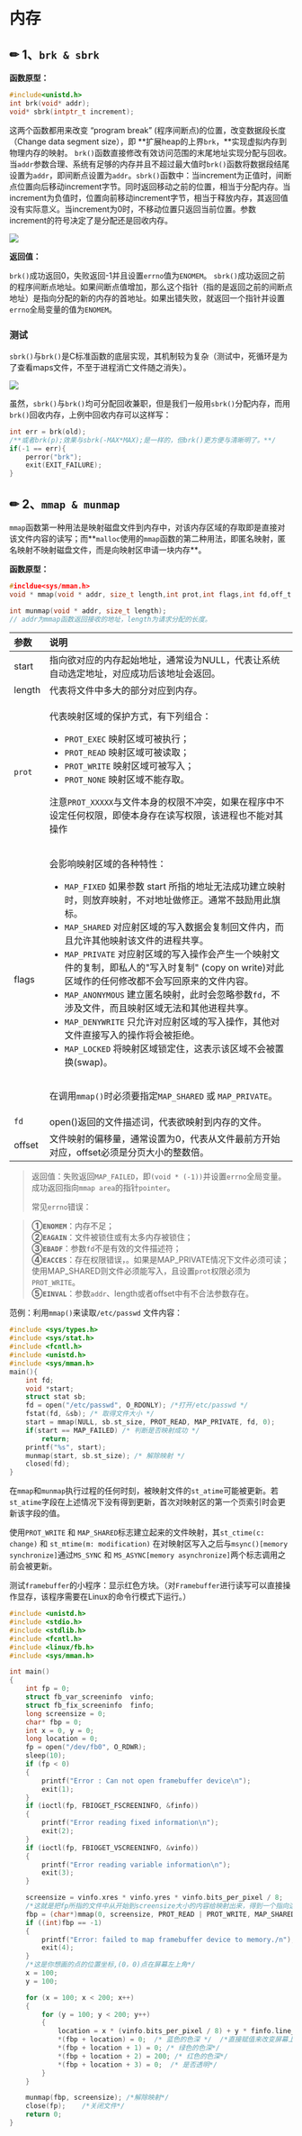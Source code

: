 # 内存

## ✏ 1、`brk & sbrk`

**函数原型：**

```c
#include<unistd.h>
int brk(void* addr); 
void* sbrk(intptr_t increment);
```

这两个函数都用来改变 “program break” \(程序间断点\)的位置，改变数据段长度（Change data segment size），即 **扩展heap的上界`brk`，**实现虚拟内存到物理内存的映射。 `brk()`函数直接修改有效访问范围的末尾地址实现分配与回收。当`addr`参数合理、系统有足够的内存并且不超过最大值时`brk()`函数将数据段结尾设置为`addr`，即间断点设置为`addr`。`sbrk()`函数中：当increment为正值时，间断点位置向后移动increment字节。同时返回移动之前的位置，相当于分配内存。当increment为负值时，位置向前移动increment字节，相当于释放内存，其返回值没有实际意义。当increment为0时，不移动位置只返回当前位置。参数increment的符号决定了是分配还是回收内存。

![](../../.gitbook/assets/image%20%281%29.png)

**返回值：**

`brk()`成功返回0，失败返回-1并且设置`errno`值为`ENOMEM`。 `sbrk()`成功返回之前的程序间断点地址。如果间断点值增加，那么这个指针（指的是返回之前的间断点地址）是指向分配的新的内存的首地址。如果出错失败，就返回一个指针并设置`errno`全局变量的值为`ENOMEM`。

### 测试

`sbrk()`与`brk()`是C标准函数的底层实现，其机制较为复杂（测试中，死循环是为了查看maps文件，不至于进程消亡文件随之消失）。

![](../../.gitbook/assets/image%20%282%29.png)

虽然，`sbrk()`与`brk()`均可分配回收兼职，但是我们一般用`sbrk()`分配内存，而用`brk()`回收内存，上例中回收内存可以这样写：

```c
int err = brk(old);
/**或者brk(p);效果与sbrk(-MAX*MAX);是一样的，但brk()更方便与清晰明了。**/
if(-1 == err){
    perror("brk");
    exit(EXIT_FAILURE);
}
```

## ✏ 2、`mmap & munmap`

 `mmap`函数第一种用法是映射磁盘文件到内存中，对该内存区域的存取即是直接对该文件内容的读写；而**`malloc`使用的`mmap`函数的第二种用法，即匿名映射，匿名映射不映射磁盘文件，而是向映射区申请一块内存**。

**函数原型：**

```c
#incldue<sys/mman.h>
void * mmap(void * addr, size_t length,int prot,int flags,int fd,off_t offset);

int munmap(void * addr, size_t length);
// addr为mmap函数返回接收的地址，length为请求分配的长度。
```

<table>
  <thead>
    <tr>
      <th style="text-align:left">&#x53C2;&#x6570;</th>
      <th style="text-align:left">&#x8BF4;&#x660E;</th>
    </tr>
  </thead>
  <tbody>
    <tr>
      <td style="text-align:left">start</td>
      <td style="text-align:left">&#x6307;&#x5411;&#x6B32;&#x5BF9;&#x5E94;&#x7684;&#x5185;&#x5B58;&#x8D77;&#x59CB;&#x5730;&#x5740;&#xFF0C;&#x901A;&#x5E38;&#x8BBE;&#x4E3A;NULL&#xFF0C;&#x4EE3;&#x8868;&#x8BA9;&#x7CFB;&#x7EDF;&#x81EA;&#x52A8;&#x9009;&#x5B9A;&#x5730;&#x5740;&#xFF0C;&#x5BF9;&#x5E94;&#x6210;&#x529F;&#x540E;&#x8BE5;&#x5730;&#x5740;&#x4F1A;&#x8FD4;&#x56DE;&#x3002;</td>
    </tr>
    <tr>
      <td style="text-align:left">length</td>
      <td style="text-align:left">&#x4EE3;&#x8868;&#x5C06;&#x6587;&#x4EF6;&#x4E2D;&#x591A;&#x5927;&#x7684;&#x90E8;&#x5206;&#x5BF9;&#x5E94;&#x5230;&#x5185;&#x5B58;&#x3002;</td>
    </tr>
    <tr>
      <td style="text-align:left"><code>prot</code>
      </td>
      <td style="text-align:left">
        <p>&#x4EE3;&#x8868;&#x6620;&#x5C04;&#x533A;&#x57DF;&#x7684;&#x4FDD;&#x62A4;&#x65B9;&#x5F0F;&#xFF0C;&#x6709;&#x4E0B;&#x5217;&#x7EC4;&#x5408;&#xFF1A;</p>
        <ul>
          <li><code>PROT_EXEC</code> &#x6620;&#x5C04;&#x533A;&#x57DF;&#x53EF;&#x88AB;&#x6267;&#x884C;&#xFF1B;</li>
          <li><code>PROT_READ</code> &#x6620;&#x5C04;&#x533A;&#x57DF;&#x53EF;&#x88AB;&#x8BFB;&#x53D6;&#xFF1B;</li>
          <li><code>PROT_WRITE</code> &#x6620;&#x5C04;&#x533A;&#x57DF;&#x53EF;&#x88AB;&#x5199;&#x5165;&#xFF1B;</li>
          <li><code>PROT_NONE</code> &#x6620;&#x5C04;&#x533A;&#x57DF;&#x4E0D;&#x80FD;&#x5B58;&#x53D6;&#x3002;</li>
        </ul>
        <p>&#x6CE8;&#x610F;<code>PROT_XXXXX</code>&#x4E0E;&#x6587;&#x4EF6;&#x672C;&#x8EAB;&#x7684;&#x6743;&#x9650;&#x4E0D;&#x51B2;&#x7A81;&#xFF0C;&#x5982;&#x679C;&#x5728;&#x7A0B;&#x5E8F;&#x4E2D;&#x4E0D;&#x8BBE;&#x5B9A;&#x4EFB;&#x4F55;&#x6743;&#x9650;&#xFF0C;&#x5373;&#x4F7F;&#x672C;&#x8EAB;&#x5B58;&#x5728;&#x8BFB;&#x5199;&#x6743;&#x9650;&#xFF0C;&#x8BE5;&#x8FDB;&#x7A0B;&#x4E5F;&#x4E0D;&#x80FD;&#x5BF9;&#x5176;&#x64CD;&#x4F5C;</p>
      </td>
    </tr>
    <tr>
      <td style="text-align:left">flags</td>
      <td style="text-align:left">
        <p>&#x4F1A;&#x5F71;&#x54CD;&#x6620;&#x5C04;&#x533A;&#x57DF;&#x7684;&#x5404;&#x79CD;&#x7279;&#x6027;&#xFF1A;</p>
        <ul>
          <li><code>MAP_FIXED</code> &#x5982;&#x679C;&#x53C2;&#x6570; start &#x6240;&#x6307;&#x7684;&#x5730;&#x5740;&#x65E0;&#x6CD5;&#x6210;&#x529F;&#x5EFA;&#x7ACB;&#x6620;&#x5C04;&#x65F6;&#xFF0C;&#x5219;&#x653E;&#x5F03;&#x6620;&#x5C04;&#xFF0C;&#x4E0D;&#x5BF9;&#x5730;&#x5740;&#x505A;&#x4FEE;&#x6B63;&#x3002;&#x901A;&#x5E38;&#x4E0D;&#x9F13;&#x52B1;&#x7528;&#x6B64;&#x65D7;&#x6807;&#x3002;</li>
          <li><code>MAP_SHARED</code> &#x5BF9;&#x5E94;&#x5C04;&#x533A;&#x57DF;&#x7684;&#x5199;&#x5165;&#x6570;&#x636E;&#x4F1A;&#x590D;&#x5236;&#x56DE;&#x6587;&#x4EF6;&#x5185;&#xFF0C;&#x800C;&#x4E14;&#x5141;&#x8BB8;&#x5176;&#x4ED6;&#x6620;&#x5C04;&#x8BE5;&#x6587;&#x4EF6;&#x7684;&#x8FDB;&#x7A0B;&#x5171;&#x4EAB;&#x3002;</li>
          <li><code>MAP_PRIVATE</code> &#x5BF9;&#x5E94;&#x5C04;&#x533A;&#x57DF;&#x7684;&#x5199;&#x5165;&#x64CD;&#x4F5C;&#x4F1A;&#x4EA7;&#x751F;&#x4E00;&#x4E2A;&#x6620;&#x5C04;&#x6587;&#x4EF6;&#x7684;&#x590D;&#x5236;&#xFF0C;&#x5373;&#x79C1;&#x4EBA;&#x7684;&quot;&#x5199;&#x5165;&#x65F6;&#x590D;&#x5236;&quot;
            (copy on write)&#x5BF9;&#x6B64;&#x533A;&#x57DF;&#x4F5C;&#x7684;&#x4EFB;&#x4F55;&#x4FEE;&#x6539;&#x90FD;&#x4E0D;&#x4F1A;&#x5199;&#x56DE;&#x539F;&#x6765;&#x7684;&#x6587;&#x4EF6;&#x5185;&#x5BB9;&#x3002;</li>
          <li><code>MAP_ANONYMOUS</code> &#x5EFA;&#x7ACB;&#x533F;&#x540D;&#x6620;&#x5C04;&#xFF0C;&#x6B64;&#x65F6;&#x4F1A;&#x5FFD;&#x7565;&#x53C2;&#x6570;<code>fd</code>&#xFF0C;&#x4E0D;&#x6D89;&#x53CA;&#x6587;&#x4EF6;&#xFF0C;&#x800C;&#x4E14;&#x6620;&#x5C04;&#x533A;&#x57DF;&#x65E0;&#x6CD5;&#x548C;&#x5176;&#x4ED6;&#x8FDB;&#x7A0B;&#x5171;&#x4EAB;&#x3002;</li>
          <li><code>MAP_DENYWRITE</code> &#x53EA;&#x5141;&#x8BB8;&#x5BF9;&#x5E94;&#x5C04;&#x533A;&#x57DF;&#x7684;&#x5199;&#x5165;&#x64CD;&#x4F5C;&#xFF0C;&#x5176;&#x4ED6;&#x5BF9;&#x6587;&#x4EF6;&#x76F4;&#x63A5;&#x5199;&#x5165;&#x7684;&#x64CD;&#x4F5C;&#x5C06;&#x4F1A;&#x88AB;&#x62D2;&#x7EDD;&#x3002;</li>
          <li><code>MAP_LOCKED</code> &#x5C06;&#x6620;&#x5C04;&#x533A;&#x57DF;&#x9501;&#x5B9A;&#x4F4F;&#xFF0C;&#x8FD9;&#x8868;&#x793A;&#x8BE5;&#x533A;&#x57DF;&#x4E0D;&#x4F1A;&#x88AB;&#x7F6E;&#x6362;(swap)&#x3002;</li>
        </ul>
        <p>
          <br />&#x5728;&#x8C03;&#x7528;<code>mmap()</code>&#x65F6;&#x5FC5;&#x987B;&#x8981;&#x6307;&#x5B9A;<code>MAP_SHARED</code> &#x6216; <code>MAP_PRIVATE</code>&#x3002;</p>
      </td>
    </tr>
    <tr>
      <td style="text-align:left"><code>fd</code>
      </td>
      <td style="text-align:left">open()&#x8FD4;&#x56DE;&#x7684;&#x6587;&#x4EF6;&#x63CF;&#x8FF0;&#x8BCD;&#xFF0C;&#x4EE3;&#x8868;&#x6B32;&#x6620;&#x5C04;&#x5230;&#x5185;&#x5B58;&#x7684;&#x6587;&#x4EF6;&#x3002;</td>
    </tr>
    <tr>
      <td style="text-align:left">offset</td>
      <td style="text-align:left">&#x6587;&#x4EF6;&#x6620;&#x5C04;&#x7684;&#x504F;&#x79FB;&#x91CF;&#xFF0C;&#x901A;&#x5E38;&#x8BBE;&#x7F6E;&#x4E3A;0&#xFF0C;&#x4EE3;&#x8868;&#x4ECE;&#x6587;&#x4EF6;&#x6700;&#x524D;&#x65B9;&#x5F00;&#x59CB;&#x5BF9;&#x5E94;&#xFF0C;offset&#x5FC5;&#x987B;&#x662F;&#x5206;&#x9875;&#x5927;&#x5C0F;&#x7684;&#x6574;&#x6570;&#x500D;&#x3002;</td>
    </tr>
  </tbody>
</table>

> 返回值：失败返回`MAP_FAILED`，即`(void * (-1))`并设置`errno`全局变量。成功返回指向`mmap area`的指针`pointer`。
>
> 常见`errno`错误：

> **①`ENOMEM`**：内存不足；  
> **②`EAGAIN`**：文件被锁住或有太多内存被锁住；  
> **③`EBADF`**：参数`fd`不是有效的文件描述符；  
> **④`EACCES`**：存在权限错误，。如果是MAP\_PRIVATE情况下文件必须可读；使用MAP\_SHARED则文件必须能写入，且设置`prot`权限必须为`PROT_WRITE`。  
> **⑤`EINVAL`**：参数`addr`、length或者offset中有不合法参数存在。

范例：利用`mmap()`来读取`/etc/passwd` 文件内容：

```c
#include <sys/types.h>
#include <sys/stat.h>
#include <fcntl.h>
#include <unistd.h>
#include <sys/mman.h>
main(){
    int fd;
    void *start;
    struct stat sb;
    fd = open("/etc/passwd", O_RDONLY); /*打开/etc/passwd */
    fstat(fd, &sb); /* 取得文件大小 */
    start = mmap(NULL, sb.st_size, PROT_READ, MAP_PRIVATE, fd, 0);
    if(start == MAP_FAILED) /* 判断是否映射成功 */
        return;
    printf("%s", start); 
    munmap(start, sb.st_size); /* 解除映射 */
    closed(fd);
}
```

在`mmap`和`munmap`执行过程的任何时刻，被映射文件的`st_atime`可能被更新。若`st_atime`字段在上述情况下没有得到更新，首次对映射区的第一个页索引时会更新该字段的值。

使用`PROT_WRITE` 和 `MAP_SHARED`标志建立起来的文件映射，其`st_ctime(c: change)` 和 `st_mtime(m: modification)` 在对映射区写入之后与`msync()[memory synchronize]`通过`MS_SYNC` 和 `MS_ASYNC[memory asynchronize]`两个标志调用之前会被更新。

测试`framebuffer`的小程序：显示红色方块。（对`Framebuffer`进行读写可以直接操作显存，该程序需要在Linux的命令行模式下运行。）

```c
#include <unistd.h>  
#include <stdio.h>  
#include <stdlib.h>  
#include <fcntl.h>  
#include <linux/fb.h>  
#include <sys/mman.h>  

int main()
{
    int fp = 0;
    struct fb_var_screeninfo  vinfo;
    struct fb_fix_screeninfo  finfo;
    long screensize = 0;
    char* fbp = 0;
    int x = 0, y = 0;
    long location = 0;
    fp = open("/dev/fb0", O_RDWR);
    sleep(10);
    if (fp < 0)
    {
        printf("Error : Can not open framebuffer device\n");
        exit(1);
    }
    if (ioctl(fp, FBIOGET_FSCREENINFO, &finfo))
    {
        printf("Error reading fixed information\n");
        exit(2);
    }
    if (ioctl(fp, FBIOGET_VSCREENINFO, &vinfo))
    {
        printf("Error reading variable information\n");
        exit(3);
    }

    screensize = vinfo.xres * vinfo.yres * vinfo.bits_per_pixel / 8;
    /*这就是把fp所指的文件中从开始到screensize大小的内容给映射出来，得到一个指向这块空间的指针*/
    fbp = (char*)mmap(0, screensize, PROT_READ | PROT_WRITE, MAP_SHARED, fp, 0);
    if ((int)fbp == -1)
    {
        printf("Error: failed to map framebuffer device to memory./n");
        exit(4);
    }
    /*这是你想画的点的位置坐标,(0，0)点在屏幕左上角*/
    x = 100;
    y = 100;

    for (x = 100; x < 200; x++)
    {
        for (y = 100; y < 200; y++)
        {
            location = x * (vinfo.bits_per_pixel / 8) + y * finfo.line_length;
            *(fbp + location) = 0;  /* 蓝色的色深 */  /*直接赋值来改变屏幕上某点的颜色*/
            *(fbp + location + 1) = 0; /* 绿色的色深*/
            *(fbp + location + 2) = 200; /* 红色的色深*/
            *(fbp + location + 3) = 0;  /* 是否透明*/
        }
    }

    munmap(fbp, screensize); /*解除映射*/
    close(fp);    /*关闭文件*/
    return 0;
}

```

